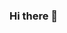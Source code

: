 ### Hi there 👋

<!--
**sravankumar-mode/sravankumar-mode** is a ✨ _special_ ✨ repository because its `README.md` (this file) appears on your GitHub profile.

Here are some ideas to get you started:
# 🔭 I'm currently pursuing my B.Tech (ECE) fourth year.
# 🌱 I’m currently learning from Coursera and Kaggle.
# 🤝🏻 I'm open for collaborations in Data Science and Machine Learning domains.
# 💻 I'm looking for an internship in Machine Learning domain.
-->
